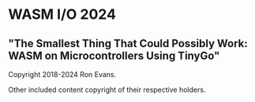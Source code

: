 # WASM I/O 2024

## "The Smallest Thing That Could Possibly Work: WASM on Microcontrollers Using TinyGo"

Copyright 2018-2024 Ron Evans.

Other included content copyright of their respective holders.
